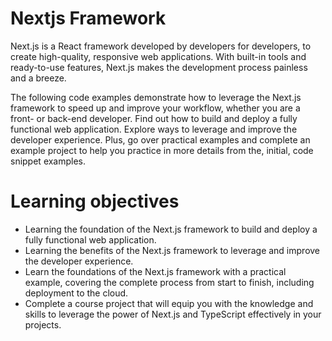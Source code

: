 # Nextjs Framework
Next.js is a React framework developed by developers for developers, to create high-quality, responsive web applications. 
With built-in tools and ready-to-use features, Next.js makes the development process painless and a breeze. 

The following code examples demonstrate how to leverage the Next.js framework to speed up and improve your workflow, whether you are a front- or back-end developer. Find out how to build and deploy a fully functional web application. Explore ways to leverage and improve the developer experience. Plus, go over practical examples and complete an example project to help you practice in more details from the, initial, code snippet examples.

# Learning objectives
- Learning the foundation of the Next.js framework to build and deploy a fully functional web application.
- Learning the benefits of the Next.js framework to leverage and improve the developer experience.
- Learn the foundations of the Next.js framework with a practical example, covering the complete process from start to finish, including deployment to the cloud.
- Complete a course project that will equip you with the knowledge and skills to leverage the power of Next.js and TypeScript effectively in your projects.
